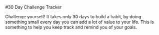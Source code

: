 #30 Day Challenge Tracker

Challenge yourself! It takes only 30 days to build a habit, by doing something small every day you can add a lot of value to your life. This is something to help you keep track and remind you of your goals.
